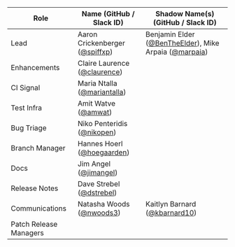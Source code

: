 | **Role** | **Name** (**GitHub / Slack ID**)  | **Shadow Name(s) (GitHub / Slack ID)** |
| ------ | ------ | ------ |
| Lead | Aaron Crickenberger ([@spiffxp](https://github.com/spiffxp)) | Benjamin Elder ([@BenTheElder](https://github.com/BenTheElder)), Mike Arpaia ([@marpaia](https://github.com/marpaia)) |
| Enhancements | Claire Laurence ([@claurence](https://github.com/claurence)) | |
| CI Signal | Maria Ntalla ([@mariantalla](https://github.com/mariantalla)) | |
| Test Infra | Amit Watve ([@amwat](https://github.com/amwat)) | |
| Bug Triage | Niko Penteridis ([@nikopen](https://github.com/nikopen)) | |
| Branch Manager | Hannes Hoerl ([@hoegaarden](https://github.com/hoegaarden)) | |
| Docs | Jim Angel ([@jimangel](https://github.com/jimangel)) |  |
| Release Notes | Dave Strebel ([@dstrebel](https://github.com/dstrebel)) |  |
| Communications | Natasha Woods ([@nwoods3](https://github.com/nwoods3)) |  Kaitlyn Barnard ([@kbarnard10](https://github.com/kbarnard10)) |
| Patch Release Managers | | |
